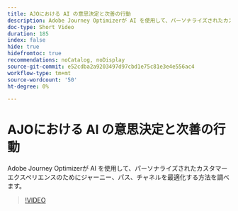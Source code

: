 ```yaml
---
title: AJOにおける AI の意思決定と次善の行動
description: Adobe Journey Optimizerが AI を使用して、パーソナライズされたカスタマーエクスペリエンスのためにジャーニー、パス、チャネルを最適化する方法を調べます。
doc-type: Short Video
duration: 185
index: false
hide: true
hidefromtoc: true
recommendations: noCatalog, noDisplay
source-git-commit: e52cdba2a9203497d97cbd1e75c81e3e4e556ac4
workflow-type: tm+mt
source-wordcount: '50'
ht-degree: 0%

---
```



# AJOにおける AI の意思決定と次善の行動

Adobe Journey Optimizerが AI を使用して、パーソナライズされたカスタマーエクスペリエンスのためにジャーニー、パス、チャネルを最適化する方法を調べます。

<!-- 62_S520_3442520_184_ai-decisioning-and-next-best-actions-in-ajo -->
>[!VIDEO](https://video.tv.adobe.com/v/3460232/?learn=on&enablevpops=true&captions=jpn)
